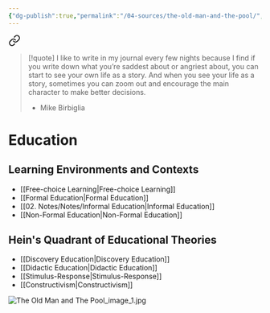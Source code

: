 ```yaml
---
{"dg-publish":true,"permalink":"/04-sources/the-old-man-and-the-pool/","tags":["#Source","Td6C"],"created":"2024-01-14T20:54:44.000-04:00","updated":"2024-07-03T12:53:35.773-03:00"}
---
```




<div class="transclusion internal-embed is-loaded"><a class="markdown-embed-link" href="/04-sources/if-you-write-down-what-you-re-saddest-about-or-angriest-about-you-can-start-to-see-your-own-life-as-a-story-and-when-you-see-your-life-as-a-story-sometimes-you-can-zoom-out-and-encourage-the-main-character-to-make-better-decisions/" aria-label="Open link"><svg xmlns="http://www.w3.org/2000/svg" width="24" height="24" viewBox="0 0 24 24" fill="none" stroke="currentColor" stroke-width="2" stroke-linecap="round" stroke-linejoin="round" class="svg-icon lucide-link"><path d="M10 13a5 5 0 0 0 7.54.54l3-3a5 5 0 0 0-7.07-7.07l-1.72 1.71"></path><path d="M14 11a5 5 0 0 0-7.54-.54l-3 3a5 5 0 0 0 7.07 7.07l1.71-1.71"></path></svg></a><div class="markdown-embed">




>[!quote] I like to write in my journal every few nights because I find if you write down what you’re saddest about or angriest about, you can start to see your own life as a story. And when you see your life as a story, sometimes you can zoom out and encourage the main character to make better decisions.
>- Mike Birbiglia

# Education
## Learning Environments and Contexts
- [[Free-choice Learning\|Free-choice Learning]]
- [[Formal Education\|Formal Education]]
- [[02. Notes/Notes/Informal Education\|Informal Education]]
- [[Non-Formal Education\|Non-Formal Education]]

## Hein's Quadrant of Educational Theories
- [[Discovery Education\|Discovery Education]]
- [[Didactic Education\|Didactic Education]]
- [[Stimulus-Response\|Stimulus-Response]]
- [[Constructivism\|Constructivism]]


</div></div>


![The Old Man and The Pool_image_1.jpg](/img/user/attach/The%20Old%20Man%20and%20The%20Pool_image_1.jpg)